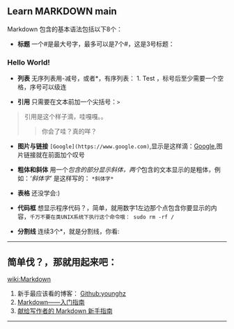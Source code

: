 
## Learn MARKDOWN main ##

Markdown 包含的基本语法包括以下8个：

- **标题**  一个#是最大号字，最多可以是7个#，这是3号标题：
### Hello World! ###

- **列表**		无序列表用-减号，或者*，有序列表： 1. Test ，标号后至少需要一个空格，序号可以级连

- **引用**		只需要在文本前加一个尖括号：`>`
> 引用是这个样子滴，哇嘎嘎。。
>>你会了哇？真的咩？

- **图片与链接**	`[Google](https://www.google.com)`,显示是这样滴：[Google](https://www.google.com),图片链接就在前面加个叹号

- **粗体和斜体**	用一个*包含的部分显示斜体，两个*包含的文本显示的是粗体，例如：*‘斜体字’* 是这样写的： `*斜体字*`

- **表格**		还没学会:)

- **代码框**		想显示程序代码？，简单，就用数字1左边那个点包含你要显示的内容，`千万不要在类UNIX系统下执行这个命令哦： sudo rm -rf /`

- **分割线**		连续3个*，就是分割线，你看:

***

## **简单伐？，那就用起来吧：** ##


[wiki:Markdown](https://zh.wikipedia.org/wiki/Markdown)

1.	新手最应该看的博客： [Github:younghz](http://younghz.github.io/Markdown/)
2.	[Markdown——入门指南](https://www.jianshu.com/p/1e402922ee32)
3.	[献给写作者的 Markdown 新手指南](https://www.jianshu.com/p/q81RER)


***
